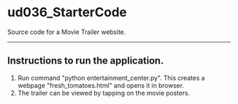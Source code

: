 # ud036_StarterCode
Source code for a Movie Trailer website.

-----------------------------------------------
Instructions to run the application.
-----------------------------------------------
1. Run command "python entertainment_center.py". This creates a webpage "fresh_tomatoes.html" and opens it in browser.
2. The trailer can be viewed by tapping on the movie posters.
